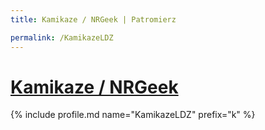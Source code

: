 ```yaml
---
title: Kamikaze / NRGeek | Patromierz

permalink: /KamikazeLDZ
---
```


# [Kamikaze / NRGeek](https://patronite.pl/KamikazeLDZ)

{% include profile.md name="KamikazeLDZ" prefix="k" %}
